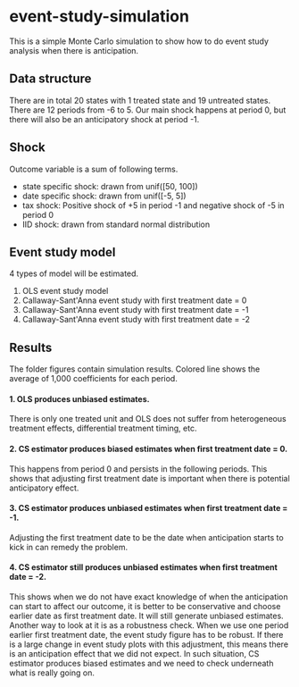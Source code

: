 # event-study-simulation

This is a simple Monte Carlo simulation to show how to do event study analysis when there is anticipation. 

## Data structure

There are in total 20 states with 1 treated state and 19 untreated states. There are 12 periods from -6 to 5. Our main shock happens at period 0, but there will also be an anticipatory shock at period -1.

## Shock

Outcome variable is a sum of following terms.

- state specific shock: drawn from unif([50, 100])
- date specific shock: drawn from unif([-5, 5])
- tax shock: Positive shock of +5 in period -1 and negative shock of -5 in period 0
- IID shock: drawn from standard normal distribution

## Event study model

4 types of model will be estimated.

1. OLS event study model
2. Callaway-Sant'Anna event study with first treatment date = 0
3. Callaway-Sant'Anna event study with first treatment date = -1
4. Callaway-Sant'Anna event study with first treatment date = -2

## Results

The folder figures contain simulation results. Colored line shows the average of 1,000 coefficients for each period.

#### 1. OLS produces unbiased estimates. 

There is only one treated unit and OLS does not suffer from heterogeneous treatment effects, differential treatment timing, etc.

#### 2. CS estimator produces biased estimates when first treatment date = 0. 

This happens from period 0 and persists in the following periods. This shows that adjusting first treatment date is important when there is potential anticipatory effect.

#### 3. CS estimator produces unbiased estimates when first treatment date = -1. 

Adjusting the first treatment date to be the date when anticipation starts to kick in can remedy the problem.

#### 4. CS estimator still produces unbiased estimates when first treatment date = -2. 

This shows when we do not have exact knowledge of when the anticipation can start to affect our outcome, it is better to be conservative and choose earlier date as first treatment date. It will still generate unbiased estimates. Another way to look at it is as a robustness check. When we use one period earlier first treatment date, the event study figure has to be robust. If there is a large change in event study plots with this adjustment, this means there is an anticipation effect that we did not expect. In such situation, CS estimator produces biased estimates and we need to check underneath what is really going on.

